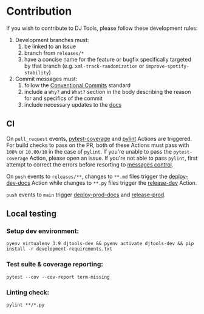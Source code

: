 # Contribution
If you wish to contribute to DJ Tools, please follow these development rules:
1. Development branches must:
    1. be linked to an Issue
    1. branch from `releases/*`
    1. have a concise name for the feature or bugfix specifically targeted by that branch (e.g. `xml-track-randomization` or `improve-spotify-stability`)
1. Commit messages must:
    1. follow the [Conventional Commits](https://www.conventionalcommits.org/) standard
    1. include a `Why?` and `What?` section in the body describing the reason for and specifics of the commit
    1. include necessary updates to the [docs](https://github.com/a-rich/DJ-Tools/tree/main/docs)

## CI
On `pull_request` events, [pytest-coverage](https://github.com/a-rich/DJ-Tools/actions/workflows/pytest-coverage.yaml) and [pylint](https://github.com/a-rich/DJ-Tools/actions/workflows/pylint.yaml) Actions are triggered. For build checks to pass on the PR, both of these Actions must pass with `100%` or `10.00/10` in the case of `pylint`. If you're unable to pass the `pytest-coverage` Action, please open an issue. If you're not able to pass `pylint`, first attempt to correct the errors before resorting to [messages control](https://pylint.readthedocs.io/en/latest/user_guide/messages/message_control.html).

On `push` events to `releases/**`, changes to `**.md` files trigger the [deploy-dev-docs](https://github.com/a-rich/DJ-Tools/blob/pylint-check/.github/workflows/deploy-dev-docs.yaml) Action while changes to `**.py` files trigger the [release-dev](https://github.com/a-rich/DJ-Tools/blob/pylint-check/.github/workflows/release-dev.yaml) Action.

`push` events to `main` trigger [deploy-prod-docs](https://github.com/a-rich/DJ-Tools/blob/pylint-check/.github/workflows/deploy-prod-docs.yaml) and [release-prod](https://github.com/a-rich/DJ-Tools/blob/pylint-check/.github/workflows/release-prod.yaml).

## Local testing 
### Setup dev environment:
```
pyenv virtualenv 3.9 djtools-dev && pyenv activate djtools-dev && pip install -r development-requirements.txt
```
### Test suite & coverage reporting:
```
pytest --cov --cov-report term-missing
```

### Linting check:
```
pylint **/*.py
```